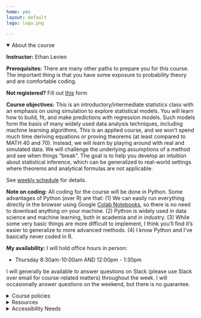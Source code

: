 ```yaml
---
home: yes
layout: default
logo: logo.png

---
```



<details open><summary>About the course</summary>
<p><strong>Instructor:</strong> Ethan Levien</p>
<p><strong>Prerequisites:</strong> There are many other paths to prepare you for this course. The important thing is that you have some exposure to probability theory and are comfortable coding.</p>


<p><strong>Not registered?</strong> Fill out <a href = "https://docs.google.com/forms/d/e/1FAIpQLSeDYK6TFq0wW0drA5CSWYM1TmOGfsFa5cuiqg51vOd7HUzwJw/viewform?usp=sf_link">this</a> form</p>


<p><strong>Course objectives:</strong> This is an introductory/intermediate statistics class with an emphasis on using simulation to explore statistical models. You will learn how to build, fit, and make predictions with regression models. Such models form the basis of many widely used data analysis techniques, including machine learning algorithms. This is an applied course, and we won’t spend much time deriving equations or proving theorems (at least compared to MATH 40 and 70). Instead, we will learn by playing around with real and simulated data. We will challenge the underlying assumptions of a method and see when things “break”. The goal is to help you develop an intuition about statistical inference, which can be generalized to real-world settings where theorems and analytical formulas are not applicable.

See <a href="schedule.html">weekly schedule</a> for details. 

</p>






<p><strong>Note on coding:</strong> All coding for the course will be done in Python. Some advantages of Python (over R) are that: (1) We can easily run everything directly in the browser using Google <a href="https://colab.research.google.com/">Colab Notebooks</a>, so there is no need to download anything on your machine. (2) Python is widely used in data science and machine learning, both in academia and in industry. (3) While some very basic things are more difficult to implement, I think you’ll find it’s easier to generalize to more advanced methods. (4) I know Python and I’ve basically never coded in R.</p>

<p><strong>My availability:</strong> I will hold office hours in person:</p>
<ul>
    <li>Thursday 8:30am-10:00am AND 12:00pm - 1:30pm</li>
</ul>
<p>I will generally be available to answer questions on Slack (<span class="important">please use Slack over email for course-related matters</span>) throughout the week. I will occasionally answer questions on the weekend, but there is no guarantee.</p>
</details>

<details>
<summary>Course policies</summary>


<p><strong>Attendance and class rules:</strong> The course meets twice a week and attendance is mandatory. You should bring a laptop computer or tablet on Fridays when I will do live coding exercises.  Please do not use phones or computers in class except on Friday. If you have an issue with this policy, please come talk to me. I may ask you to leave the room if I find your use of technology to be distracting.  </p>

<p><span class="important"><strong>Exams:</strong> There will be an in-class midterm quiz and a final. I will provide practice exams and additional practice problems for each one. </span></p>

<p><strong>Exercises:</strong> Your homework is to submit solutions to a set of exercises. You will submit your solutions to Canvas (approximately) every week. 
Then, the following week you will self-evaluate (i.e., grade) your solutions and submit the evaluation. You should use the following point scale, which I will elaborate on in class.</p>
<ul>
    <li>0 - No work was done, or barely any effort was made. </li>
    <li>1 - You put down partial work, but didn't put much effort in and didn't reach out if you needed help.</li>
    <li>2 - You put in effort, but didn't get the problem exactly correct. You reached out at least once if you needed help.</li>
    <li>3 - You got the problem correct, or made a very significant effort, including attending office hours and asking questions on Slack if needed.</li>
</ul>
<p>The number of points you get for each self-evaluation is the score you’ve given yourself plus an additional point for providing an explanation of what you did wrong. The graders will review your self-evaluations.</p>

<strong>Guidelines for turning in exercises:</strong>
<ul>
    <li>They should be turned in in PDF form on Canvas. You can produce this PDF directly from your Colab notebook by saving it as a PDF or by copying screenshots of your code into a word document and exporting it as a PDF. There are many other ways as well.</li>
    <li>All code and figures should be in the PDF.</li>
    <li>Exercises should be in order and clearly labeled.</li>
</ul>


<p><strong>Final grades:</strong> See Canvas for details on how your final grade will be computed.</p>

<p><strong>Use of Large Language Models (LLM) such as ChatGPT:</strong> I STRONGLY encourage you to use LLM to assist with exercises and the final project. However, it is important that you use it in a way that supports learning the material and not as a crutch. Therefore, usage of ChatGPT and other AI programs is subject to the following guidelines.</p>

<ol>
    <li>You can use LLM to help write code, proofread your writing, and answer conceptual questions.</li>
    <li>In some instances, I may specifically ask you to use ChatGPT. In this case, the above constraints may not apply.</li>
    <li>You may NOT use it to produce entire written answers.</li>
    <li>You may not copy and paste the exercises into ChatGPT prompts. In fact, I have tested many of the problems and found this will give nonsensical or incorrect answers (some exceptions are inevitable, of course).</li>
    <li>If you use LLM to answer a homework question, you must include an explanation of how you used it. You do not need to share the entire chat transcript, but you should summarize the arc of the conversation and key prompts you used in a sentence or two.</li>
    <li>You may only use LLM programs which are publicly available or accessible to ALL Dartmouth students free of charge.</li>
</ol>

<p>Here are some examples of <span style="color: blue;"><strong>acceptable</strong></span> LLM usage:</p>
<ul>
    <li>"How do I reformat a pandas DataFrame so that the columns and rows are switched?"</li>
    <li>"Given numpy arrays <code>x</code>, <code>y</code>, and <code>z</code>, how do I make a scatter plot where <code>x</code> and <code>y</code> are the coordinates and <code>z</code> is the color of the point?"</li>
    <li>"In class, my professor said [insert something I said]. I'm having trouble understanding this statement, can you help me?"</li>
    <li>"Proofread this paragraph from my project proposal [insert text from project proposal]."</li>
    <li>"When I run this code [insert your code], I get the following error [insert error], can you help me debug it?"</li>
</ul>

<p><span class="important">[Note: I reserve the right to change the guidelines above at any point during the term.]</span></p>

</details>

<details>
<summary>Resources</summary>



<p> <strong> Textbooks: </strong> The course is based on two textbooks: </p>
<ul>
    <li><a href="https://www.statlearning.com/">Introduction to Statistical Learning (Python version)</a>: This is a textbook on statistics and machine learning which covers regression. It is helpful to get a different perspective. The approach I take is much more probabilistic. In particular, I prefer to make it more explicit how the models are grounded in underlying probability distributions.</li>
    <li><a href="https://www.utstat.toronto.edu/mikevans/jeffrosenthal/">Probability and Statistics -- The Science of Uncertainty (Second Edition)</a>: This is a textbook on probability theory which is far more technical than the level of this course, however, it contains many useful examples and exercises which are appropriate for Math 50.</li>
</ul>

<p><strong>Software:</strong> All coding will be done using Python in <a href="https://colab.research.google.com/">Colab Notebooks</a>. Within Python, there are a number of packages we will use throughout the course, including:</p>
<ul>
    <li><a href="https://numpy.org/">numpy</a> for working with arrays, linear algebra, and generating random numbers.</li>
    <li><a href="https://pandas.pydata.org/">pandas</a> for working with tabular data sets.</li>
    <li><a href="https://www.statsmodels.org/stable/index.html">statsmodels</a> for classical statistics.</li>
</ul>
</details>

<details>
<summary>Accessibility Needs</summary>

<p>Students with disabilities who may need disability-related academic adjustments and services for this course are encouraged to see me privately as early in the term as possible. Students requiring disability-related academic adjustments and services must consult the Student Accessibility Services office (Carson Hall, Suite 125, 646-9900). Once SAS has authorized services, students must show the originally signed SAS Services and Consent Form and/or a letter on SAS letterhead to me. As a first step, if students have questions about whether they qualify to receive academic adjustments and services, they should contact the SAS office. All inquiries and discussions will remain confidential.</p>
</details>
